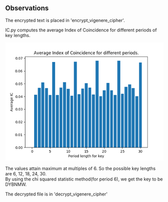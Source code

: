 ## Observations

The encrypted text is placed in 'encrypt_vigenere_cipher'. 

IC.py computes the average Index of Coincidence for different periods of key lengths.

![Bar Graph of computed values](IC.png)

The values attain maximum at multiples of 6. So the possible key lengths are 6, 12, 18, 24, 30.  
By using the chi squared statistic method(for period 6), we get the key to be DYBNMW.

The decrypted file is in 'decrypt_vigenere_cipher'
